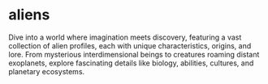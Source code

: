 # aliens
Dive into a world where imagination meets discovery, featuring a vast collection of alien profiles, each with unique characteristics, origins, and lore. From mysterious interdimensional beings to creatures roaming distant exoplanets, explore fascinating details like biology, abilities, cultures, and planetary ecosystems.
